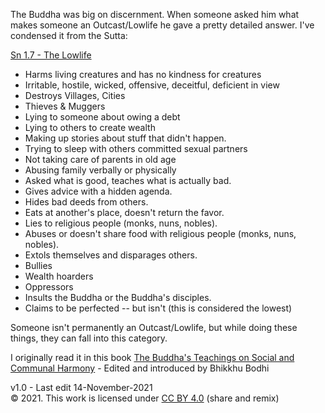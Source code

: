 ﻿The Buddha was big on discernment. When someone asked him what makes someone an Outcast/Lowlife he gave a pretty detailed answer. I've condensed it from the Sutta:

[Sn 1.7 - The Lowlife](https://suttacentral.net/snp1.7/en/sujato?) 

* Harms living creatures and has no kindness for creatures
* Irritable, hostile, wicked, offensive, deceitful, deficient in view
* Destroys Villages, Cities
* Thieves & Muggers
* Lying to someone about owing a debt
* Lying to others to create wealth
* Making up stories about stuff that didn't happen.
* Trying to sleep with others committed sexual partners
* Not taking care of parents in old age
* Abusing family verbally or physically
* Asked what is good, teaches what is actually bad.
* Gives advice with a hidden agenda.
* Hides bad deeds from others.
* Eats at another's place, doesn't return the favor.
* Lies to religious people (monks, nuns, nobles).
* Abuses or doesn't share food with religious people (monks, nuns, nobles).
* Extols themselves and disparages others.
* Bullies
* Wealth hoarders
* Oppressors
* Insults the Buddha or the Buddha's disciples.
* Claims to be perfected -- but isn't (this is considered the lowest)

Someone isn't permanently an Outcast/Lowlife, but while doing these things, they can fall into this category.

I originally read it in this book
[The Buddha's Teachings on Social and Communal Harmony](https://blackwells.co.uk/bookshop/product/The-Buddhas-Teachings-on-Social-and-Communal-Harmony-by-Bodhi-editor/9781614293552) - Edited and introduced by Bhikkhu Bodhi

v1.0 - Last edit 14-November-2021  
© 2021. This work is licensed under  [CC BY 4.0](https://creativecommons.org/licenses/by/4.0/) (share and remix)
